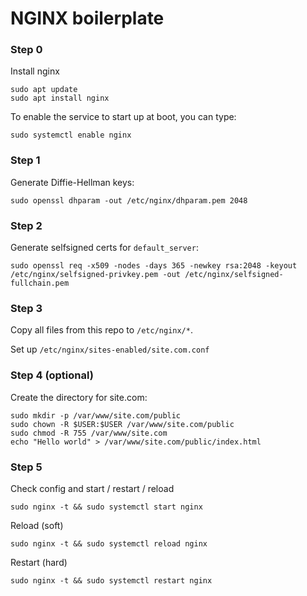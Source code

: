 # NGINX boilerplate

### Step 0

Install nginx

```
sudo apt update
sudo apt install nginx
```

To enable the service to start up at boot, you can type:

```
sudo systemctl enable nginx
```

### Step 1

Generate Diffie-Hellman keys:

```
sudo openssl dhparam -out /etc/nginx/dhparam.pem 2048
```

### Step 2

Generate selfsigned certs for `default_server`:

```
sudo openssl req -x509 -nodes -days 365 -newkey rsa:2048 -keyout /etc/nginx/selfsigned-privkey.pem -out /etc/nginx/selfsigned-fullchain.pem
```

### Step 3

Copy all files from this repo to `/etc/nginx/*`.

Set up `/etc/nginx/sites-enabled/site.com.conf`

### Step 4 (optional)

Create the directory for site.com:

```
sudo mkdir -p /var/www/site.com/public
sudo chown -R $USER:$USER /var/www/site.com/public
sudo chmod -R 755 /var/www/site.com
echo "Hello world" > /var/www/site.com/public/index.html
```

### Step 5

Check config and start / restart / reload

```
sudo nginx -t && sudo systemctl start nginx
```

Reload (soft)

```
sudo nginx -t && sudo systemctl reload nginx
```

Restart (hard)

```
sudo nginx -t && sudo systemctl restart nginx
```

